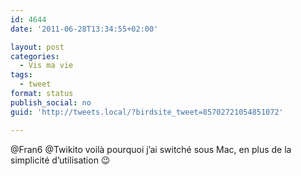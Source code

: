 ```yaml
---
id: 4644
date: '2011-06-28T13:34:55+02:00'

layout: post
categories:
  - Vis ma vie
tags:
  - tweet
format: status
publish_social: no
guid: 'http://tweets.local/?birdsite_tweet=85702721054851072'

---
```


@Fran6 @Twikito voilà pourquoi j’ai switché sous Mac, en plus de la simplicité d’utilisation 😉